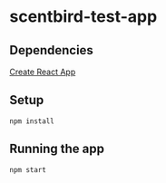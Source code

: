 # scentbird-test-app
## Dependencies
[Create React App](https://github.com/facebook/create-react-app)
## Setup
```
npm install
```
## Running the app
```
npm start
```
